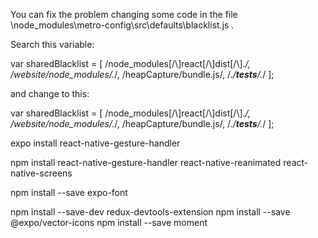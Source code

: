 You can fix the problem changing some code in the file \node_modules\metro-config\src\defaults\blacklist.js .

Search this variable:

var sharedBlacklist = [
  /node_modules[/\\]react[/\\]dist[/\\].*/,
  /website\/node_modules\/.*/,
  /heapCapture\/bundle\.js/,
  /.*\/__tests__\/.*/
];

and change to this:

var sharedBlacklist = [
  /node_modules[\/\\]react[\/\\]dist[\/\\].*/,
  /website\/node_modules\/.*/,
  /heapCapture\/bundle\.js/,
  /.*\/__tests__\/.*/
];


expo install react-native-gesture-handler

npm install react-native-gesture-handler react-native-reanimated react-native-screens

npm install --save expo-font

npm install --save-dev redux-devtools-extension
npm install --save @expo/vector-icons
npm install --save moment